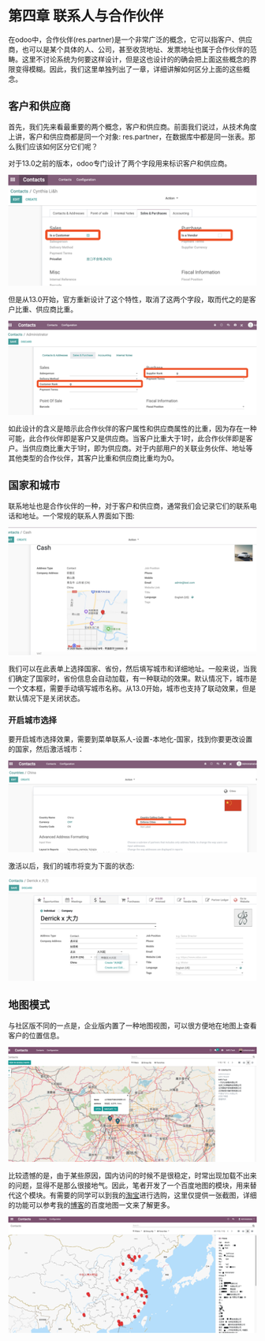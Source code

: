 # 第四章 联系人与合作伙伴

在odoo中，合作伙伴(res.partner)是一个非常广泛的概念，它可以指客户、供应商，也可以是某个具体的人、公司，甚至收货地址、发票地址也属于合作伙伴的范畴。这里不讨论系统为何要这样设计，但是这也设计的的确会把上面这些概念的界限变得模糊。因此，我们这里单独列出了一章，详细讲解如何区分上面的这些概念。

## 客户和供应商

首先，我们先来看最重要的两个概念，客户和供应商。前面我们说过，从技术角度上讲，客户和供应商都是同一个对象: res.partner，在数据库中都是同一张表。那么我们应该如何区分它们呢？

对于13.0之前的版本，odoo专门设计了两个字段用来标识客户和供应商。

![](images/9.png)

但是从13.0开始，官方重新设计了这个特性，取消了这两个字段，取而代之的是客户比重、供应商比重。

![](images/10.png)

如此设计的含义是暗示此合作伙伴的客户属性和供应商属性的比重，因为存在一种可能，此合作伙伴即是客户又是供应商。当客户比重大于1时，此合作伙伴即是客户。当供应商比重大于1时，即为供应商。对于内部用户的关联业务伙伴、地址等其他类型的合作伙伴，其客户比重和供应商比重均为0。

## 国家和城市

联系地址也是合作伙伴的一种，对于客户和供应商，通常我们会记录它们的联系电话和地址。一个常规的联系人界面如下图:

![](images/11.png)

我们可以在此表单上选择国家、省份，然后填写城市和详细地址。一般来说，当我们确定了国家时，省份信息会自动加载，有一种联动的效果。默认情况下，城市是一个文本框，需要手动填写城市名称。从13.0开始，城市也支持了联动效果，但是默认情况下是关闭状态。

### 开启城市选择

要开启城市选择效果，需要到菜单联系人-设置-本地化-国家，找到你要更改设置的国家，然后激活城市：

![](images/12.png)

激活以后，我们的城市将变为下面的状态:

![](images/13.png)

## 地图模式

与社区版不同的一点是，企业版内置了一种地图视图，可以很方便地在地图上查看客户的位置信息。

![](images/14.png)

比较遗憾的是，由于某些原因，国内访问的时候不是很稳定，时常出现加载不出来的问题，显得不是那么很接地气。因此，笔者开发了一个百度地图的模块，用来替代这个模块。有需要的同学可以到我的[淘宝](opensoft.taobao.com)进行选购，这里仅提供一张截图，详细的功能可以参考我的[博客](mixoo.cn)的百度地图一文来了解更多。

![](images/15.png)